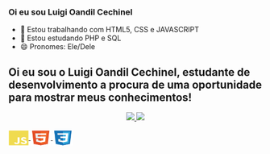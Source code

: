 ### Oi eu sou Luigi Oandil Cechinel

- 🔭 Estou trabalhando com HTML5, CSS e JAVASCRIPT
- 🌱 Estou estudando PHP e SQL
- 😄 Pronomes: Ele/Dele

## Oi eu sou o Luigi Oandil Cechinel, estudante de desenvolvimento a procura de uma oportunidade para mostrar meus conhecimentos!

<div align="center">
  <a href="https://github.com/LuigiOC">
  <img height="180em" src="https://github-readme-stats.vercel.app/api?username=LuigiOC&show_icons=true&theme=dracula&include_all_commits=true&count_private=true"/>
  <img height="180em" src="https://github-readme-stats.vercel.app/api/top-langs/?username=LuigiOC&layout=compact&langs_count=7&theme=dracula"/>
</div>
<div style="display: inline_block"><br>
  <img align="center" alt="Luigi-Js" height="30" width="40" src="https://raw.githubusercontent.com/devicons/devicon/master/icons/javascript/javascript-plain.svg">
  <img align="center" alt="Luigi-HTML" height="30" width="40" src="https://raw.githubusercontent.com/devicons/devicon/master/icons/html5/html5-original.svg">
  <img align="center" alt="Luigi-CSS" height="30" width="40" src="https://raw.githubusercontent.com/devicons/devicon/master/icons/css3/css3-original.svg">
</div>
  
  ##
 
<div> 
  
 
</div>
